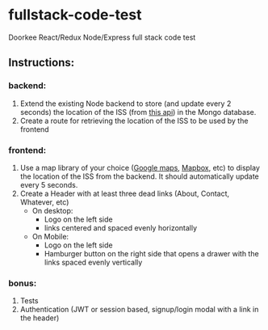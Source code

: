 # fullstack-code-test
Doorkee React/Redux Node/Express full stack code test

## Instructions:

### backend:
 
1. Extend the existing Node backend to store (and update every 2 seconds) the location of the ISS (from [this api](http://api.open-notify.org/iss-now.json)) in the Mongo database.
2. Create a route for retrieving the location of the ISS to be used by the frontend

### frontend:

1. Use a map library of your choice ([Google maps](https://developers.google.com/maps/documentation/), [Mapbox](https://www.mapbox.com/about/maps/), etc) to display the location of the ISS from the backend. It should automatically update every 5 seconds.
2. Create a Header with at least three dead links (About, Contact, Whatever, etc)
    - On desktop: 
      * Logo on the left side
      * links centered and spaced evenly horizontally
    - On Mobile:
      * Logo on the left side
      * Hamburger button on the right side that opens a drawer with the links spaced evenly vertically

### bonus:

1. Tests
2. Authentication (JWT or session based, signup/login modal with a link in the header)
